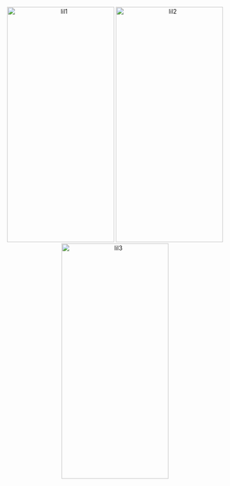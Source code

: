 <p align="center">
<img width="250" height="550.08" alt="lil1" src="https://github.com/user-attachments/assets/b6128108-3ea7-4193-94c8-dc778b8de827" />
<img width="250" height="550.08" alt="lil2" src="https://github.com/user-attachments/assets/b6da30a9-b658-44bd-91fb-e7ff59b8341b" />
<img width="250" height="550.08" alt="lil3" src="https://github.com/user-attachments/assets/e017b5f7-66e3-48f8-aea1-b6ac82a790ba" />
</p>

